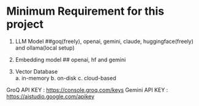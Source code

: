 # Minimum Requirement for this project


1. LLM Model   ##goq(freely), openai, gemini, claude, huggingface(freely) and ollama(local setup)

2. Embedding model ## openai, hf and gemini

3. Vector Database  
    a. in-memory
    b. on-disk
    c. cloud-based


GroQ API KEY : https://console.groq.com/keys
Gemini API KEY : https://aistudio.google.com/apikey